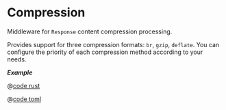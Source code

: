 # Compression

Middleware for `Response` content compression processing.

Provides support for three compression formats: `br`, `gzip`, `deflate`. You can configure the priority of each compression method according to your needs.

_**Example**_ 

<CodeGroup>
  <CodeGroupItem title="main.rs" active>

@[code rust](../../../codes/compression/src/main.rs)

  </CodeGroupItem>
  <CodeGroupItem title="Cargo.toml">

@[code toml](../../../codes/compression/Cargo.toml)

  </CodeGroupItem>
</CodeGroup>